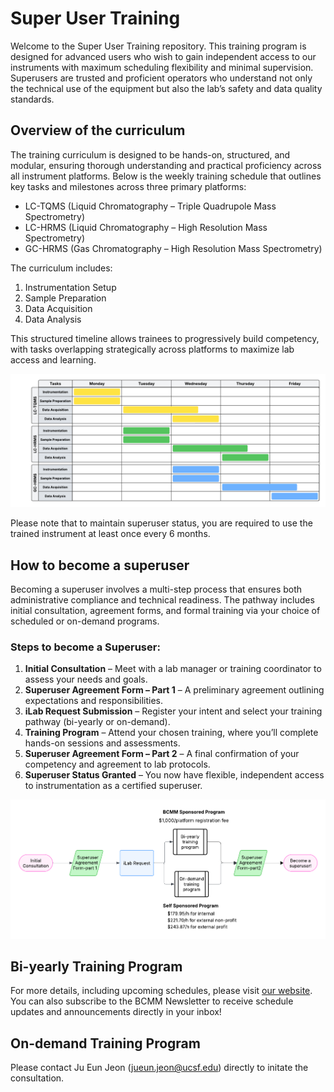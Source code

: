 # Super User Training

Welcome to the Super User Training repository. This training program is designed for advanced users who wish to gain independent access to our instruments with maximum scheduling flexibility and minimal supervision. Superusers are trusted and proficient operators who understand not only the technical use of the equipment but also the lab’s safety and data quality standards.

## Overview of the curriculum

The training curriculum is designed to be hands-on, structured, and modular, ensuring thorough understanding and practical proficiency across all instrument platforms. Below is the weekly training schedule that outlines key tasks and milestones across three primary platforms:

* LC-TQMS (Liquid Chromatography – Triple Quadrupole Mass Spectrometry)
* LC-HRMS (Liquid Chromatography – High Resolution Mass Spectrometry)
* GC-HRMS (Gas Chromatography – High Resolution Mass Spectrometry)

The curriculum includes:

1. Instrumentation Setup
2. Sample Preparation
3. Data Acquisition
4. Data Analysis

This structured timeline allows trainees to progressively build competency, with tasks overlapping strategically across platforms to maximize lab access and learning.

![Training Curriculum Schedule](images/Superuser_Training_Program_Curriculum.png)

Please note that to maintain superuser status, you are required to use the trained instrument at least once every 6 months.


## How to become a superuser

Becoming a superuser involves a multi-step process that ensures both administrative compliance and technical readiness. The pathway includes initial consultation, agreement forms, and formal training via your choice of scheduled or on-demand programs.

### Steps to become a Superuser:

1. **Initial Consultation** – Meet with a lab manager or training coordinator to assess your needs and goals.
2. **Superuser Agreement Form – Part 1** – A preliminary agreement outlining expectations and responsibilities.
3. **iLab Request Submission** – Register your intent and select your training pathway (bi-yearly or on-demand).
4. **Training Program** – Attend your chosen training, where you’ll complete hands-on sessions and assessments.
5. **Superuser Agreement Form – Part 2** – A final confirmation of your competency and agreement to lab protocols.
6. **Superuser Status Granted** – You now have flexible, independent access to instrumentation as a certified superuser.

![Superuser Training Workflow](images/Superuser_Training_Program_Procedure.png)


## Bi-yearly Training Program

For more details, including upcoming schedules, please visit [our website](https://microbiome.ucsf.edu/quantitative-metabolite-analysis-center-colab-plug). You can also subscribe to the BCMM Newsletter to receive schedule updates and announcements directly in your inbox!


## On-demand Training Program

Please contact Ju Eun Jeon (jueun.jeon@ucsf.edu) directly to initate the consultation.
